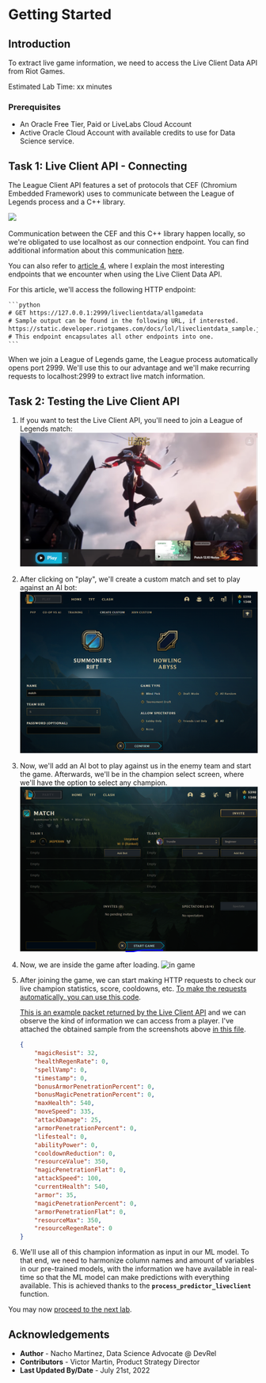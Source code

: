 # Getting Started

## Introduction
To extract live game information, we need to access the Live Client Data API from Riot Games.

Estimated Lab Time: xx minutes

### Prerequisites

* An Oracle Free Tier, Paid or LiveLabs Cloud Account
* Active Oracle Cloud Account with available credits to use for Data Science service.

## Task 1: Live Client API - Connecting

The League Client API features a set of protocols that CEF (Chromium Embedded Framework) uses to communicate between the League of Legends process and a C++ library.

![](https://static.developer.riotgames.com/img/docs/lol/lcu_architecture.png?raw=true)

Communication between the CEF and this C++ library happen locally, so we're obligated to use localhost as our connection endpoint. You can find additional information about this communication [here](https://developer.riotgames.com/docs/lol).

You can also refer to [article 4](https://github.com/oracle-devrel/leagueoflegends-optimizer/blob/livelabs/articles/article4.py), where I explain the most interesting endpoints that we encounter when using the Live Client Data API.

For this article, we'll access the following HTTP endpoint:

    ```python
    # GET https://127.0.0.1:2999/liveclientdata/allgamedata
    # Sample output can be found in the following URL, if interested. https://static.developer.riotgames.com/docs/lol/liveclientdata_sample.json
    # This endpoint encapsulates all other endpoints into one.
    ```

When we join a League of Legends game, the League process automatically opens port 2999. We'll use this to our advantage and we'll make recurring requests to localhost:2999 to extract live match information.

## Task 2: Testing the Live Client API

1. If you want to test the Live Client API, you'll need to join a League of Legends match:
    ![league loading screen](images/lab1-league1.png)
2. After clicking on "play", we'll create a custom match and set to play against an AI bot:
    ![creating match](images/lab1-league2.png)
3. Now, we'll add an AI bot to play against us in the enemy team and start the game. Afterwards, we'll be in the champion select screen, where we'll have the option to select any champion.
    ![creating match 2](images/lab1-league3.png)
4. Now, we are inside the game after loading.
    ![in game](images/lab1-league4.png)
5. After joining the game, we can start making HTTP requests to check our live champion statistics, score, cooldowns, etc. [To make the requests automatically, you can use this code](https://github.com/oracle-devrel/leagueoflegends-optimizer/blob/livelabs/src/live_client_producer.py).

    [This is an example packet returned by the Live Client API](https://static.developer.riotgames.com/docs/lol/liveclientdata_sample.json) and we can observe the kind of information we can access from a player. I've attached the obtained sample from the screenshots above [in this file](https://github.com/oracle-devrel/leagueoflegends-optimizer/blob/livelabs/src/aux_files/example_live_client.txt).

    ```json
    {
        "magicResist": 32,
        "healthRegenRate": 0,
        "spellVamp": 0,
        "timestamp": 0,
        "bonusArmorPenetrationPercent": 0,
        "bonusMagicPenetrationPercent": 0,
        "maxHealth": 540,
        "moveSpeed": 335,
        "attackDamage": 25,
        "armorPenetrationPercent": 0,
        "lifesteal": 0,
        "abilityPower": 0,
        "cooldownReduction": 0,
        "resourceValue": 350,
        "magicPenetrationFlat": 0,
        "attackSpeed": 100,
        "currentHealth": 540,
        "armor": 35,
        "magicPenetrationPercent": 0,
        "armorPenetrationFlat": 0,
        "resourceMax": 350,
        "resourceRegenRate": 0
    }
    ```

6. We'll use all of this champion information as input in our ML model. To that end, we need to harmonize column names and amount of variables in our pre-trained models, with the information we have available in real-time so that the ML model can make predictions with everything available. This is achieved thanks to the __`process_predictor_liveclient`__ function.


You may now [proceed to the next lab](#next).


## Acknowledgements

* **Author** - Nacho Martinez, Data Science Advocate @ DevRel
* **Contributors** -  Victor Martin, Product Strategy Director
* **Last Updated By/Date** - July 21st, 2022

